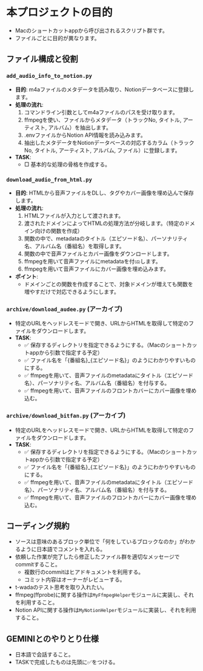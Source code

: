 # 本プロジェクトの目的

- Macのショートカットappから呼び出されるスクリプト群です。
- ファイルごとに目的が異なります。

## ファイル構成と役割

### `add_audio_info_to_notion.py`

- **目的**: m4aファイルのメタデータを読み取り、Notionデータベースに登録します。
- **処理の流れ**:
    1. コマンドライン引数としてm4aファイルのパスを受け取ります。
    2. ffmpegを使い、ファイルからメタデータ（トラックNo, タイトル, アーティスト, アルバム）を抽出します。
    3. .envファイルからNotion API情報を読み込みます。
    4. 抽出したメタデータをNotionデータベースの対応するカラム（トラックNo, タイトル, アーティスト, アルバム, ファイル）に登録します。
- **TASK**:
  - □ 基本的な処理の骨格を作成する。

### `download_audio_from_html.py`

- **目的**: HTMLから音声ファイルをDLし、タグやカバー画像を埋め込んで保存します。
- **処理の流れ**:
    1. HTMLファイルが入力として渡されます。
    2. 渡されたドメインによってHTMLの処理方法が分岐します。（特定のドメイン向けの関数を作成）
    3. 関数の中で、metadataのタイトル（エピソード名）、パーソナリティ名、アルバム名（番組名）を取得します。
    4. 関数の中で音声ファイルとカバー画像をダウンロードします。
    5. ffmpegを用いて音声ファイルにmetadataを付ಯします。
    6. ffmpegを用いて音声ファイルにカバー画像を埋め込みます。
- **ポイント**:
  - ドメインごとの関数を作成することで、対象ドメインが増えても関数を増やすだけで対応できるようにします。

### `archive/download_audee.py` (アーカイブ)

- 特定のURLをヘッドレスモードで開き、URLからHTMLを取得して特定のファイルをダウンロードします。
- **TASK**:
  - ✅ 保存するディレクトリを指定できるようにする。（Macのショートカットappから引数で指定する予定）
  - ✅ ファイル名を「{番組名}_{エピソード名}」のようにわかりやすいものにする。
  - ✅ ffmpegを用いて、音声ファイルのmetadataにタイトル（エピソード名）、パーソナリティ名、アルバム名（番組名）を付与する。
  - ✅ ffmpegを用いて、音声ファイルのフロントカバーにカバー画像を埋め込む。

### `archive/download_bitfan.py` (アーカイブ)

- 特定のURLをヘッドレスモードで開き、URLからHTMLを取得して特定のファイルをダウンロードします。
- **TASK**:
  - ✅ 保存するディレクトリを指定できるようにする。（Macのショートカットappから引数で指定する予定）
  - ✅ ファイル名を「{番組名}_{エピソード名}」のようにわかりやすいものにする。
  - ✅ ffmpegを用いて、音声ファイルのmetadataにタイトル（エピソード名）、パーソナリティ名、アルバム名（番組名）を付与する。
  - ✅ ffmpegを用いて、音声ファイルのフロントカバーにカバー画像を埋め込む。

## コーディング規約

- ソースは意味のあるブロック単位で「何をしているブロックなのか」がわかるように日本語でコメントを入れる。
- 依頼した作業が完了したら修正したファイル群を適切なメッセージでcommitすること。  
  - 複数行のcommitはヒアドキュメントを利用する。
  - コミット内容はオーナーがレビューする。
- t-wadaのテスト思考を取り入れたい。
- ffmpeg(ffprobe)に関する操作は`MyFfmpegHelper`モジュールに実装し、それを利用すること。
- Notion APIに関する操作は`MyNotionHelper`モジュールに実装し、それを利用すること。

## GEMINIとのやりとり仕様

- 日本語で会話すること。
- TASKで完成したものは先頭に✅をつける。